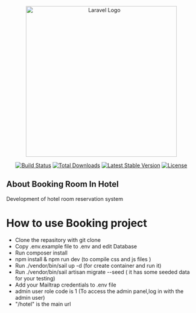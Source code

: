 <p align="center"><a href="https://laravel.com" target="_blank"><img src="https://raw.githubusercontent.com/laravel/art/master/logo-lockup/5%20SVG/2%20CMYK/1%20Full%20Color/laravel-logolockup-cmyk-red.svg" width="400" alt="Laravel Logo"></a></p>

<p align="center">
<a href="https://github.com/laravel/framework/actions"><img src="https://github.com/laravel/framework/workflows/tests/badge.svg" alt="Build Status"></a>
<a href="https://packagist.org/packages/laravel/framework"><img src="https://img.shields.io/packagist/dt/laravel/framework" alt="Total Downloads"></a>
<a href="https://packagist.org/packages/laravel/framework"><img src="https://img.shields.io/packagist/v/laravel/framework" alt="Latest Stable Version"></a>
<a href="https://packagist.org/packages/laravel/framework"><img src="https://img.shields.io/packagist/l/laravel/framework" alt="License"></a>
</p>

## About Booking Room In Hotel
Development of hotel room reservation system
# How to use Booking project
+ Clone the repasitory with git clone
+ Copy .env.example file to .env and edit Database
+ Run composer install
+ npm install & npm run dev (to compile css and js files )
+ Run  ./vendor/bin/sail up -d (for create container and run it)
+ Run  ./vendor/bin/sail artisan migrate --seed ( it has some seeded data for your testing)
+ Add your Mailtrap credentials to .env file
+ admin user role code is 1 (To access the admin panel,log in with the admin user)
+ "/hotel" is the main url 
